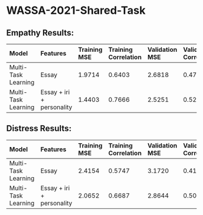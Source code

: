 # WASSA-2021-Shared-Task

## Empathy Results:

|Model|Features|Training MSE|Training Correlation|Validation MSE|Validation Correlation|
|:-------|:--------|:-------|:--------|:--------|:--------|
|Multi-Task Learning|Essay|1.9714|0.6403|2.6818|0.4772|
|Multi-Task Learning|Essay + iri + personality|1.4403|0.7666|2.5251|0.5281|

## Distress Results:

|Model|Features|Training MSE|Training Correlation|Validation MSE|Validation Correlation|
|:-------|:--------|:-------|:--------|:--------|:--------|
|Multi-Task Learning|Essay|2.4154|0.5747|3.1720|0.4130|
|Multi-Task Learning|Essay + iri + personality|2.0652|0.6687|2.8644|0.5007|

